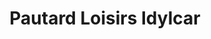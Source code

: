 ---
title: "Pautard Loisirs Idylcar"
url: /marsac-sur-lisle/pautard-loisirs-idylcar/
shop: Wohnwagen
---